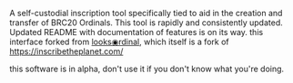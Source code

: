 A self-custodial inscription tool specifically tied to aid in the creation and transfer of BRC20 Ordinals.
This tool is rapidly and consistently updated. Updated README with documentation of features is on its way.
this interface forked from [looks◉rdinal](https://looksordinal.com/), which itself is a fork of https://inscribetheplanet.com/

this software is in alpha, don't use it if you don't know what you're doing.
